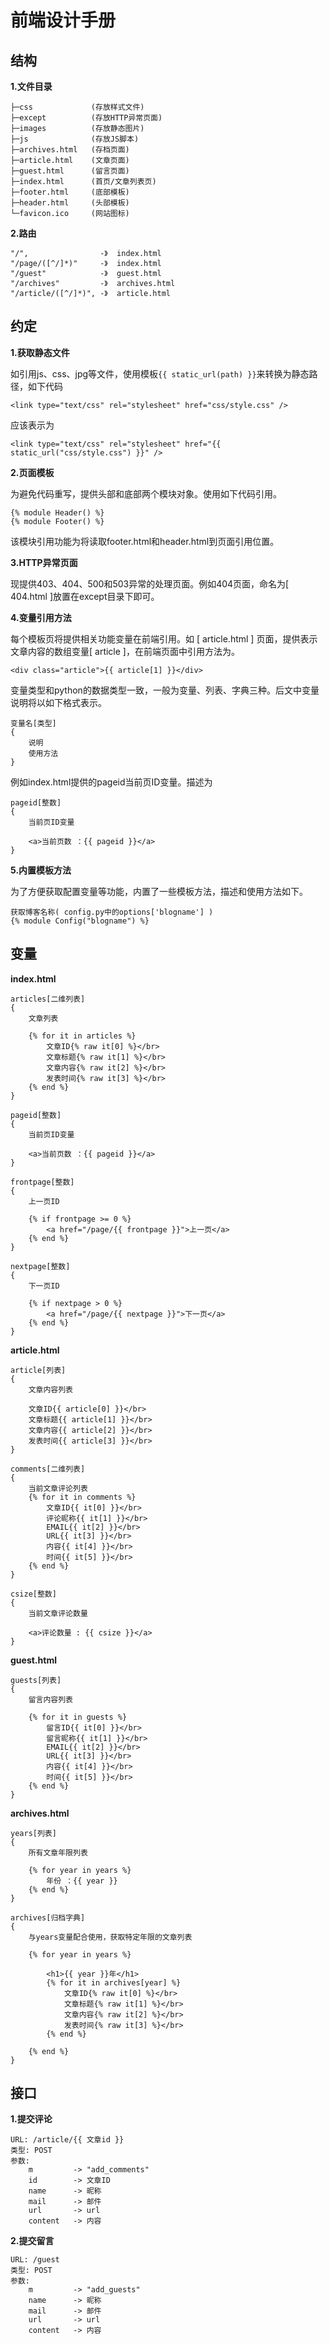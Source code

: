 前端设计手册
===

结构
---

**1.文件目录**

	├─css             (存放样式文件)
	├─except          (存放HTTP异常页面)
	├─images          (存放静态图片)
	├─js              (存放JS脚本)
	├─archives.html   (存档页面)
	├─article.html    (文章页面)
	├─guest.html      (留言页面)
	├─index.html      (首页/文章列表页)
	├─footer.html     (底部模板)
	├─header.html     (头部模板)
	└─favicon.ico     (网站图标)

**2.路由**

	"/", 				-》	index.html
	"/page/([^/]*)" 	-》	index.html
	"/guest" 			-》	guest.html
	"/archives" 		-》	archives.html
	"/article/([^/]*)", -》	article.html

约定
---
**1.获取静态文件**

如引用js、css、jpg等文件，使用模板`{{ static_url(path) }}`来转换为静态路径，如下代码

	<link type="text/css" rel="stylesheet" href="css/style.css" />

应该表示为

	<link type="text/css" rel="stylesheet" href="{{ static_url("css/style.css") }}" />

**2.页面模板**

为避免代码重写，提供头部和底部两个模块对象。使用如下代码引用。

	{% module Header() %}
	{% module Footer() %}

该模块引用功能为将读取footer.html和header.html到页面引用位置。

**3.HTTP异常页面**

现提供403、404、500和503异常的处理页面。例如404页面，命名为[ 404.html ]放置在except目录下即可。

**4.变量引用方法**

每个模板页将提供相关功能变量在前端引用。如 [ article.html ] 页面，提供表示文章内容的数组变量[ article ]，在前端页面中引用方法为。

	<div class="article">{{ article[1] }}</div>

变量类型和python的数据类型一致，一般为变量、列表、字典三种。后文中变量说明将以如下格式表示。

	变量名[类型]
	{
		说明
		使用方法
	}

例如index.html提供的pageid当前页ID变量。描述为

	pageid[整数]
	{
		当前页ID变量

		<a>当前页数 ：{{ pageid }}</a>
	}

**5.内置模板方法**

为了方便获取配置变量等功能，内置了一些模板方法，描述和使用方法如下。

	获取博客名称( config.py中的options['blogname'] )
	{% module Config("blogname") %}

变量
---
**index.html**

	articles[二维列表]
	{
		文章列表

		{% for it in articles %}
			文章ID{% raw it[0] %}</br>
			文章标题{% raw it[1] %}</br>
			文章内容{% raw it[2] %}</br>
			发表时间{% raw it[3] %}</br>
		{% end %}
	}

	pageid[整数]
	{
		当前页ID变量

		<a>当前页数 ：{{ pageid }}</a>
	}

	frontpage[整数]
	{
		上一页ID

		{% if frontpage >= 0 %}
			<a href="/page/{{ frontpage }}">上一页</a>
		{% end %}
	}

	nextpage[整数]
	{
		下一页ID

		{% if nextpage > 0 %}
			<a href="/page/{{ nextpage }}">下一页</a>
		{% end %}
	}

**article.html**

	article[列表]
	{
		文章内容列表

		文章ID{{ article[0] }}</br>
		文章标题{{ article[1] }}</br>
		文章内容{{ article[2] }}</br>
		发表时间{{ article[3] }}</br>
	}

	comments[二维列表]
	{
		当前文章评论列表
		{% for it in comments %}
			文章ID{{ it[0] }}</br>
			评论昵称{{ it[1] }}</br>
			EMAIL{{ it[2] }}</br>
			URL{{ it[3] }}</br>
			内容{{ it[4] }}</br>
			时间{{ it[5] }}</br>
		{% end %}
	}

	csize[整数]
	{
		当前文章评论数量

		<a>评论数量 : {{ csize }}</a>
	}

**guest.html**

	guests[列表]
	{
		留言内容列表

		{% for it in guests %}
			留言ID{{ it[0] }}</br>
			留言昵称{{ it[1] }}</br>
			EMAIL{{ it[2] }}</br>
			URL{{ it[3] }}</br>
			内容{{ it[4] }}</br>
			时间{{ it[5] }}</br>
		{% end %}
	}

**archives.html**

	years[列表]
	{
		所有文章年限列表

		{% for year in years %}
			年份 ：{{ year }}
		{% end %}
	}

	archives[归档字典]
	{
		与years变量配合使用，获取特定年限的文章列表

		{% for year in years %}

			<h1>{{ year }}年</h1>
			{% for it in archives[year] %}
				文章ID{% raw it[0] %}</br>
				文章标题{% raw it[1] %}</br>
				文章内容{% raw it[2] %}</br>
				发表时间{% raw it[3] %}</br>
			{% end %}

		{% end %}
	}

接口
---

**1.提交评论**

	URL: /article/{{ 文章id }}
	类型: POST
	参数:
		m         -> "add_comments"
		id        -> 文章ID
		name      -> 昵称
		mail      -> 邮件
		url       -> url
		content   -> 内容

**2.提交留言**

	URL: /guest
	类型: POST
	参数:
		m         -> "add_guests"
		name      -> 昵称
		mail      -> 邮件
		url       -> url
		content   -> 内容

